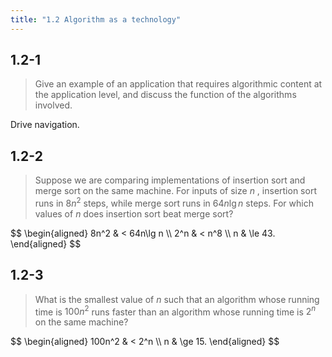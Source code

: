 ```yaml
---
title: "1.2 Algorithm as a technology"
---
```


## 1.2-1

> Give an example of an application that requires algorithmic content at the application level, and discuss the function of the algorithms involved.

Drive navigation.

## 1.2-2

> Suppose we are comparing implementations of insertion sort and merge sort on the same machine. For inputs of size $n$ , insertion sort runs in $8n^2$ steps, while merge sort runs in $64n\lg n$ steps. For which values of $n$ does insertion sort beat merge sort?

<div>
$$
\begin{aligned}
8n^2 & <   64n\lg n \\
 2^n & <   n^8 \\
   n & \le 43.
\end{aligned}
$$
</div>

## 1.2-3

> What is the smallest value of $n$ such that an algorithm whose running time is $100n^2$ runs faster than an algorithm whose running time is $2^n$ on the same machine?

<div>
$$
\begin{aligned}
100n^2 & <   2^n \\
     n & \ge 15.
\end{aligned}
$$
</div>